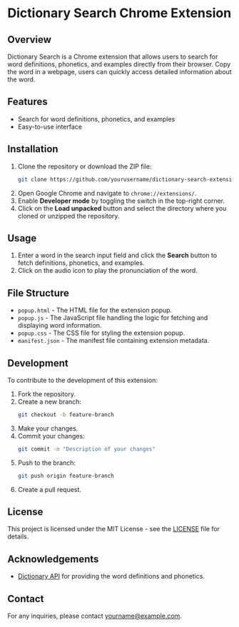 # Dictionary Search Chrome Extension

## Overview
Dictionary Search is a Chrome extension that allows users to search for word definitions, phonetics, and examples directly from their browser.  Copy the word in a webpage, users can quickly access detailed information about the word.

## Features
- Search for word definitions, phonetics, and examples
- Easy-to-use interface

## Installation
1. Clone the repository or download the ZIP file:
    ```sh
    git clone https://github.com/yourusername/dictionary-search-extension.git
    ```
2. Open Google Chrome and navigate to `chrome://extensions/`.
3. Enable **Developer mode** by toggling the switch in the top-right corner.
4. Click on the **Load unpacked** button and select the directory where you cloned or unzipped the repository.

## Usage
1. Enter a word in the search input field and click the **Search** button to fetch definitions, phonetics, and examples.
2. Click on the audio icon to play the pronunciation of the word.

## File Structure
- `popup.html` - The HTML file for the extension popup.
- `popup.js` - The JavaScript file handling the logic for fetching and displaying word information.
- `popup.css` - The CSS file for styling the extension popup.
- `manifest.json` - The manifest file containing extension metadata.

## Development
To contribute to the development of this extension:
1. Fork the repository.
2. Create a new branch:
    ```sh
    git checkout -b feature-branch
    ```
3. Make your changes.
4. Commit your changes:
    ```sh
    git commit -m "Description of your changes"
    ```
5. Push to the branch:
    ```sh
    git push origin feature-branch
    ```
6. Create a pull request.

## License
This project is licensed under the MIT License - see the [LICENSE](LICENSE) file for details.

## Acknowledgements
- [Dictionary API](https://dictionaryapi.dev/) for providing the word definitions and phonetics.

## Contact
For any inquiries, please contact [yourname@example.com](mailto:yourname@example.com).
